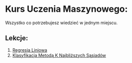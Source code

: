 # Kurs Uczenia Maszynowego:
Wszystko co potrzebujesz wiedzieć w jednym miejscu.

## Lekcje:
1.  [Regresja Liniowa](LinearRegression.html)
1.  [Klasyfikacja Metodą K Najbliższych Sąsiadów](KNN.html)

